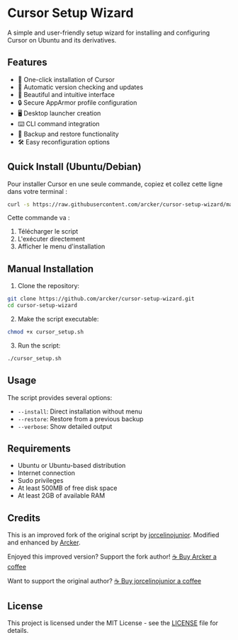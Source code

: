 # Cursor Setup Wizard

A simple and user-friendly setup wizard for installing and configuring Cursor on Ubuntu and its derivatives.

## Features

- 🚀 One-click installation of Cursor
- 🔄 Automatic version checking and updates
- 🎨 Beautiful and intuitive interface
- 🔒 Secure AppArmor profile configuration
- 🖥️ Desktop launcher creation
- ⌨️ CLI command integration
- 🔄 Backup and restore functionality
- 🛠️ Easy reconfiguration options

## Quick Install (Ubuntu/Debian)

Pour installer Cursor en une seule commande, copiez et collez cette ligne dans votre terminal :

```bash
curl -s https://raw.githubusercontent.com/arcker/cursor-setup-wizard/main/cursor_setup.sh | bash
```

Cette commande va :
1. Télécharger le script
2. L'exécuter directement
3. Afficher le menu d'installation

## Manual Installation

1. Clone the repository:
```bash
git clone https://github.com/arcker/cursor-setup-wizard.git
cd cursor-setup-wizard
```

2. Make the script executable:
```bash
chmod +x cursor_setup.sh
```

3. Run the script:
```bash
./cursor_setup.sh
```

## Usage

The script provides several options:

- `--install`: Direct installation without menu
- `--restore`: Restore from a previous backup
- `--verbose`: Show detailed output

## Requirements

- Ubuntu or Ubuntu-based distribution
- Internet connection
- Sudo privileges
- At least 500MB of free disk space
- At least 2GB of available RAM

## Credits

This is an improved fork of the original script by [jorcelinojunior](https://github.com/jorcelinojunior/cursor-setup-wizard).
Modified and enhanced by [Arcker](https://github.com/arcker).

Enjoyed this improved version? Support the fork author!
[☕ Buy Arcker a coffee](https://buymeacoffee.com/arcker)

Want to support the original author?
[☕ Buy jorcelinojunior a coffee](https://buymeacoffee.com/jorcelinojunior)

## License

This project is licensed under the MIT License - see the [LICENSE](LICENSE) file for details. 